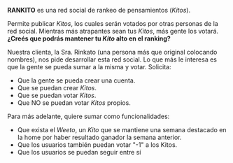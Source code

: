 **RANKITO** es una red social de rankeo de pensamientos (_Kitos_).

Permite publicar _Kitos_, los cuales serán votados por otras personas de la red social. Mientras más atrapantes sean tus _Kitos_, más gente los votará. **¿Creés que podrás mantener tu _Kito_ alto en el ranking?**


Nuestra clienta, la Sra. Rinkato (una persona más que original colocando nombres), nos pide desarrollar esta red social. Lo que más le interesa es que la gente se pueda sumar a la misma y votar. Solicita:
- Que la gente se pueda crear una cuenta.
- Que se puedan crear _Kitos_.
- Que se puedan votar _Kitos_.
- Que NO se puedan votar _Kitos_ propios.


Para más adelante, quiere sumar como funcionalidades:
- Que exista el _Weeto_, un _Kito_ que se mantiene una semana destacado en la home por haber resultado ganador la semana anterior.
- Que los usuarios también puedan votar "-1" a los Kitos.
- Que los usuarios se puedan seguir entre sí